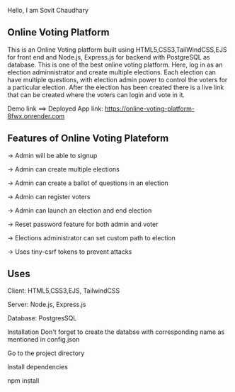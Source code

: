 Hello, I am Sovit Chaudhary

Online Voting Platform
-----------------------
This is an Online Voting platform built using HTML5,CSS3,TailWindCSS,EJS for front end and Node.js, Express.js for backend with PostgreSQL as database. This is one of the best online voting platform. Here, log in as an election adminnistrator and create multiple elections. Each election can have multiple questions, with election admin power to control the voters for a particular election. After the election has been created there is a live link that can be created where the voters can login and vote in it.

Demo link ==>
Deployed App link: https://online-voting-platform-8fwx.onrender.com



Features of Online Voting Plateform
-----------------------------------

-> Admin will be able to signup

-> Admin can create multiple elections

-> Admin can create a ballot of questions in an election

-> Admin can register voters

-> Admin can launch an election and end election

-> Reset password feature for both admin and voter

-> Elections administrator can set custom path to election

-> Uses tiny-csrf tokens to prevent attacks

Uses
-----

Client: HTML5,CSS3,EJS, TailwindCSS

Server: Node.js, Express.js

Database: PostgresSQL

Installation
Don't forget to create the databse with corresponding name as mentioned in config.json

Go to the project directory

Install dependencies

  npm install
